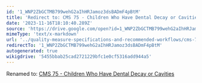 ```yaml
---
id: '1_WNP2ZbGCTMB799wehG2aIhHRJamoz3dsBADmF4pBtM'
title: 'Redirect to: CMS 75 - Children Who Have Dental Decay or Cavities'
date: '2023-11-16T18:10:40.289Z'
source: 'https://drive.google.com/open?id=1_WNP2ZbGCTMB799wehG2aIhHRJamoz3dsBADmF4pBtM'
mimeType: 'text/x-markdown'
url: '../quality-measure-specifications-and-recommended-workflows/cms-75-children-who-have-dental-decay-or-cavities.md'
redirectTo: '1_WNP2ZbGCTMB799wehG2aIhHRJamoz3dsBADmF4pBtM'
autogenerated: true
wikigdrive: '5455bbab25cad2721229bfc1e0cf5316add944a5'
---
```

Renamed to: [CMS 75 - Children Who Have Dental Decay or Cavities](../quality-measure-specifications-and-recommended-workflows/cms-75-children-who-have-dental-decay-or-cavities.md)
